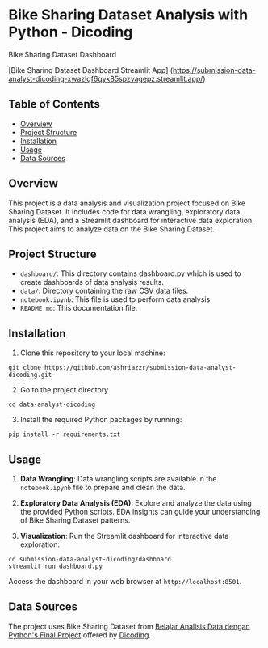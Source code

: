 # Bike Sharing Dataset Analysis with Python - Dicoding

Bike Sharing Dataset Dashboard

[Bike Sharing Dataset Dashboard Streamlit App] (https://submission-data-analyst-dicoding-xwazlqf6qyk85spzvagepz.streamlit.app/)

## Table of Contents

- [Overview](#overview)
- [Project Structure](#project-structure)
- [Installation](#installation)
- [Usage](#usage)
- [Data Sources](#data-sources)

## Overview

This project is a data analysis and visualization project focused on Bike Sharing Dataset. It includes code for data wrangling, exploratory data analysis (EDA), and a Streamlit dashboard for interactive data exploration. This project aims to analyze data on the Bike Sharing Dataset.

## Project Structure

- `dashboard/`: This directory contains dashboard.py which is used to create dashboards of data analysis results.
- `data/`: Directory containing the raw CSV data files.
- `notebook.ipynb`: This file is used to perform data analysis.
- `README.md`: This documentation file.

## Installation

1. Clone this repository to your local machine:

```
git clone https://github.com/ashriazzr/submission-data-analyst-dicoding.git
```

2. Go to the project directory

```
cd data-analyst-dicoding
```

3. Install the required Python packages by running:

```
pip install -r requirements.txt
```

## Usage

1. **Data Wrangling**: Data wrangling scripts are available in the `notebook.ipynb` file to prepare and clean the data.

2. **Exploratory Data Analysis (EDA)**: Explore and analyze the data using the provided Python scripts. EDA insights can guide your understanding of Bike Sharing Dataset patterns.

3. **Visualization**: Run the Streamlit dashboard for interactive data exploration:

```
cd submission-data-analyst-dicoding/dashboard
streamlit run dashboard.py
```

Access the dashboard in your web browser at `http://localhost:8501`.

## Data Sources

The project uses Bike Sharing Dataset from [Belajar Analisis Data dengan Python's Final Project](https://www.kaggle.com/datasets/lakshmi25npathi/bike-sharing-dataset) offered by [Dicoding](https://www.dicoding.com/).
